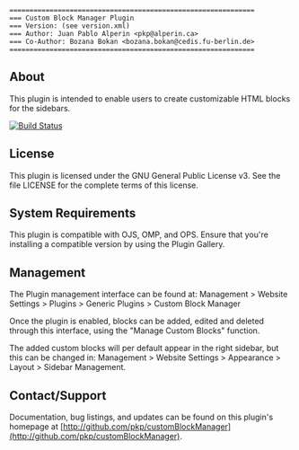 ```
=============================================================
=== Custom Block Manager Plugin
=== Version: (see version.xml)
=== Author: Juan Pablo Alperin <pkp@alperin.ca>
=== Co-Author: Bozana Bokan <bozana.bokan@cedis.fu-berlin.de>
=============================================================
```

## About

This plugin is intended to enable users to create customizable HTML blocks for
the sidebars.

[![Build Status](https://travis-ci.org/pkp/customBlockManager.svg?branch=stable-3_3_0)](https://travis-ci.org/pkp/customBlockManager)

## License

This plugin is licensed under the GNU General Public License v3. See the file
LICENSE for the complete terms of this license.

## System Requirements

This plugin is compatible with OJS, OMP, and OPS. Ensure that you're installing
a compatible version by using the Plugin Gallery.

## Management

The Plugin management interface can be found at:
Management > Website Settings > Plugins > Generic Plugins > Custom Block Manager

Once the plugin is enabled, blocks can be added, edited and deleted through this
interface, using the "Manage Custom Blocks" function.

The added custom blocks will per default appear in the right sidebar, but this
can be changed in:
Management > Website Settings > Appearance > Layout > Sidebar Management.

## Contact/Support

Documentation, bug listings, and updates can be found on this plugin's homepage
at [http://github.com/pkp/customBlockManager](http://github.com/pkp/customBlockManager).
